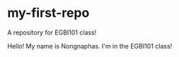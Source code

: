 # my-first-repo
A repository for EGBI101 class!

Hello! My name is Nongnaphas. I'm in the EGBI101 class!